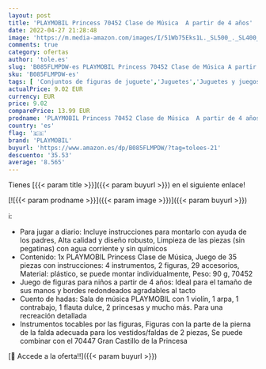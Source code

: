 ```yaml
---
layout: post
title: 'PLAYMOBIL Princess 70452 Clase de Música  A partir de 4 años'
date: 2022-04-27 21:28:48
image: 'https://m.media-amazon.com/images/I/51Wb75Eks1L._SL500_._SL400_.jpg'
comments: true
category: ofertas
author: 'tole.es'
slug: 'B085FLMPDW-es PLAYMOBIL Princess 70452 Clase de Música A partir de 4 años'
sku: 'B085FLMPDW-es'
tags: [ 'Conjuntos de figuras de juguete','Juguetes','Juguetes y juegos','Muñecos y figuras','playmobil','🇪🇸', ]
actualPrice: 9.02 EUR
currency: EUR
price: 9.02
comparePrice: 13.99 EUR
prodname: 'PLAYMOBIL Princess 70452 Clase de Música  A partir de 4 años'
country: 'es'
flag: '🇪🇸'
brand: 'PLAYMOBIL'
buyurl: 'https://www.amazon.es/dp/B085FLMPDW/?tag=tolees-21'
descuento: '35.53'
average: '8.565'
---
```


Tienes [{{< param title >}}]({{< param buyurl >}}) en el siguiente enlace!

[![{{< param prodname >}}]({{< param image >}})]({{< param buyurl >}})

ℹ️:

- Para jugar a diario: Incluye instrucciones para montarlo con ayuda de los padres, Alta calidad y diseño robusto, Limpieza de las piezas (sin pegatinas) con agua corriente y sin químicos
- Contenido: 1x PLAYMOBIL Princess Clase de Música, Juego de 35 piezas con instrucciones: 4 instrumentos, 2 figuras, 29 accesorios, Material: plástico, se puede montar individualmente, Peso: 90 g, 70452
- Juego de figuras para niños a partir de 4 años: Ideal para el tamaño de sus manos y bordes redondeados agradables al tacto
- Cuento de hadas: Sala de música PLAYMOBIL con 1 violín, 1 arpa, 1 contrabajo, 1 flauta dulce, 2 princesas y mucho más. Para una recreación detallada
- Instrumentos tocables por las figuras, Figuras con la parte de la pierna de la falda adecuada para los vestidos/faldas de 2 piezas, Se puede combinar con el 70447 Gran Castillo de la Princesa

[🛒 Accede a la oferta!!]({{< param buyurl >}})
